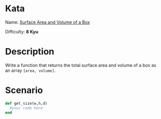 # Kata
Name: [Surface Area and Volume of a Box](https://www.codewars.com/kata/surface-area-and-volume-of-a-box)

Difficulty: **8 Kyu**

# Description
Write a function that returns the total surface area and volume of a box as an array `[area, volume]`. 

# Scenario
```ruby
def get_size(w,h,d)
  #your code here
end
```